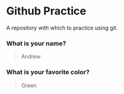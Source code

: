 # Github Practice

A repository with which to practice using git.

### What is your name?

> Andrew


### What is your favorite color?

> Green
